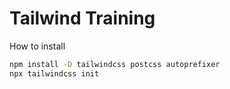 # Tailwind Training

How to install
```bash
npm install -D tailwindcss postcss autoprefixer
npx tailwindcss init
```